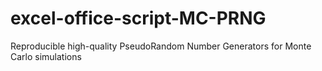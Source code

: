 # excel-office-script-MC-PRNG
Reproducible high-quality PseudoRandom Number Generators for Monte Carlo simulations
